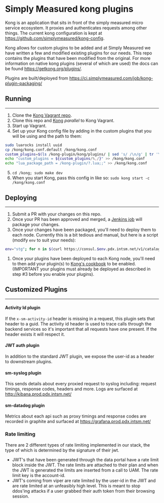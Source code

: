 # Simply Measured kong plugins
Kong is an application that sits in front of the simply measured micro service ecosystem. It proxies and authenticates requests among other things. The current kong configuration is kept at https://github.com/simplymeasured/kong-config.

Kong allows for custom plugins to be added and at Simply Measured we have written a few and modified existing plugins for our needs. This repo contains the plugins that have been modified from the original. For more information on native kong plugins (several of which are used) the docs can be found https://getkong.org/plugins/.

Plugins are built/deployed from https://ci.simplymeasured.com/job/kong-plugin-packaging/

## Running

----------------------

1. Clone the [Kong Vagrant repo](https://github.com/Mashape/kong-vagrant).
2. Clone this repo and [Kong](https://github.com/Mashape/kong) *parallel* to Kong Vagrant.
3. Start up Vagrant.
4. Set up your Kong config file by adding in the custom plugins that you will be using and the path to them:
```bash 
sudo luarocks install uuid
cp /kong/kong.conf.default /kong/kong.conf
custom_plugins=$(ls /kong-plugin/kong/plugins/ | sed 's/ /\n/g' | tr '\n' ',')
echo "custom_plugins = ${custom_plugins/%,/}" >> /kong/kong.conf
echo "lua_package_path = /kong-plugin/?.lua;;" >> /kong/kong.conf
```
5. `cd /kong; sudo make dev`
6. When you start Kong, pass this config in like so:  `sudo kong start -c /kong/kong.conf`

## Deploying

----------------------

1. Submit a PR with your changes on this repo.
1. Once your PR has been approved and merged, a [Jenkins job](https://ci.simplymeasured.com/job/kong-plugin-packaging/) will package your changes.
1. Once your changes have been packaged, you'll need to deploy them to each node.  Currently this is a bit tedious and manual, but here is a script (modify `env` to suit your needs): 
```bash
env="stg"; for n in $(curl https://consul.$env.pdx.intsm.net/v1/catalog/nodes | jq '.' | grep "kong" | grep -v "cassandra" | awk {'print $2'} | sed 's/\"//g' | sed 's/,//g'); do echo "DEPLOYING TO $n"; yes | ssh $n.$env.pdx.intsm.net "sudo apt-get update; yes | sudo apt-get install kong-plugin"; done
```
1. Once your plugins have been deployed to each Kong node, you'll need to then add your plugin(s) to [Kong's cookbook](https://github.com/simplymeasured/chef/blob/master/cookbooks/sm-kong/attributes/config.rb#L23-L30) to be enabled. (IMPORTANT your plugins must already be deployed as described in step #3 before you enable your plugins).


## Customized Plugins

----------------------

#### Activity Id plugin
If the `x-sm-activity-id` header is missing in a request, this plugin sets that header to a guid. The activity id header is used to trace calls through the backend services so it's important that all requests have one present. If the header exists it will respect it.

#### JWT auth plugin
In addition to the standard JWT plugin, we expose the user-id as a header to downstream plugins.

#### sm-syslog plugin
This sends details about every proxied request to syslog including: request timings, response codes, headers and more. Logs are surfaced at http://kibana.prod.pdx.intsm.net/

#### sm-datadog plugin
Metrics about each api such as proxy timings and response codes are recorded in graphite and surfaced at https://grafana.prod.pdx.intsm.net/

### Rate limiting
There are 2 different types of rate limiting implemented in our stack, the type of which is determined by the signature of their jwt.
* JWT's that have been generated through the data portal have a rate limit block inside the JWT. The rate limits are attached to their plan and when the JWT is generated the limits are inserted from a call to UAM. The rate limit key is the account-id.
* JWT's coming from viper are rate limited by the user-id in the JWT and are rate limited at an unfeasibly high level. This is meant to stop ddos'ing attacks if a user grabbed their auth token from their browsing session.
